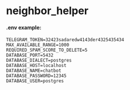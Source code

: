 # neighbor_helper
#### .env example:

```
TELEGRAM_TOKEN=32423sadaredw4143der4325435434  
MAX_AVAILABLE_RANGE=1000  
REQUIRED_SPAM_SCORE_TO_DELETE=5    
DATABASE_PORT=5432  
DATABASE_DIALECT=postgres  
DATABASE_HOST=localhost  
DATABASE_NAME=chatbot  
DATABASE_PASSWORD=12345  
DATABASE_USER=postgres
```

